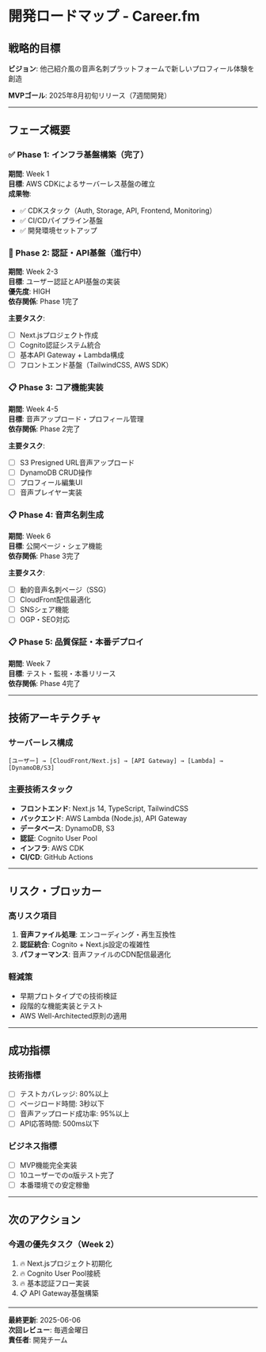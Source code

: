 # 開発ロードマップ - Career.fm

## 戦略的目標

**ビジョン**: 他己紹介風の音声名刺プラットフォームで新しいプロフィール体験を創造

**MVPゴール**: 2025年8月初旬リリース（7週間開発）

---

## フェーズ概要

### ✅ Phase 1: インフラ基盤構築（完了）
**期間**: Week 1  
**目標**: AWS CDKによるサーバーレス基盤の確立  
**成果物**: 
- ✅ CDKスタック（Auth, Storage, API, Frontend, Monitoring）
- ✅ CI/CDパイプライン基盤
- ✅ 開発環境セットアップ

### 🚧 Phase 2: 認証・API基盤（進行中）
**期間**: Week 2-3  
**目標**: ユーザー認証とAPI基盤の実装  
**優先度**: HIGH  
**依存関係**: Phase 1完了

**主要タスク**:
- [ ] Next.jsプロジェクト作成
- [ ] Cognito認証システム統合
- [ ] 基本API Gateway + Lambda構成
- [ ] フロントエンド基盤（TailwindCSS, AWS SDK）

### 📋 Phase 3: コア機能実装
**期間**: Week 4-5  
**目標**: 音声アップロード・プロフィール管理  
**依存関係**: Phase 2完了

**主要タスク**:
- [ ] S3 Presigned URL音声アップロード
- [ ] DynamoDB CRUD操作
- [ ] プロフィール編集UI
- [ ] 音声プレイヤー実装

### 📋 Phase 4: 音声名刺生成
**期間**: Week 6  
**目標**: 公開ページ・シェア機能  
**依存関係**: Phase 3完了

**主要タスク**:
- [ ] 動的音声名刺ページ（SSG）
- [ ] CloudFront配信最適化
- [ ] SNSシェア機能
- [ ] OGP・SEO対応

### 📋 Phase 5: 品質保証・本番デプロイ
**期間**: Week 7  
**目標**: テスト・監視・本番リリース  
**依存関係**: Phase 4完了

---

## 技術アーキテクチャ

### サーバーレス構成
```
[ユーザー] → [CloudFront/Next.js] → [API Gateway] → [Lambda] → [DynamoDB/S3]
```

### 主要技術スタック
- **フロントエンド**: Next.js 14, TypeScript, TailwindCSS
- **バックエンド**: AWS Lambda (Node.js), API Gateway
- **データベース**: DynamoDB, S3
- **認証**: Cognito User Pool
- **インフラ**: AWS CDK
- **CI/CD**: GitHub Actions

---

## リスク・ブロッカー

### 高リスク項目
1. **音声ファイル処理**: エンコーディング・再生互換性
2. **認証統合**: Cognito + Next.js設定の複雑性
3. **パフォーマンス**: 音声ファイルのCDN配信最適化

### 軽減策
- 早期プロトタイプでの技術検証
- 段階的な機能実装とテスト
- AWS Well-Architected原則の適用

---

## 成功指標

### 技術指標
- [ ] テストカバレッジ: 80%以上
- [ ] ページロード時間: 3秒以下
- [ ] 音声アップロード成功率: 95%以上
- [ ] API応答時間: 500ms以下

### ビジネス指標
- [ ] MVP機能完全実装
- [ ] 10ユーザーでのα版テスト完了
- [ ] 本番環境での安定稼働

---

## 次のアクション

### 今週の優先タスク（Week 2）
1. 🔥 Next.jsプロジェクト初期化
2. 🔥 Cognito User Pool接続
3. 🔥 基本認証フロー実装
4. 📋 API Gateway基盤構築

---

**最終更新**: 2025-06-06  
**次回レビュー**: 毎週金曜日  
**責任者**: 開発チーム